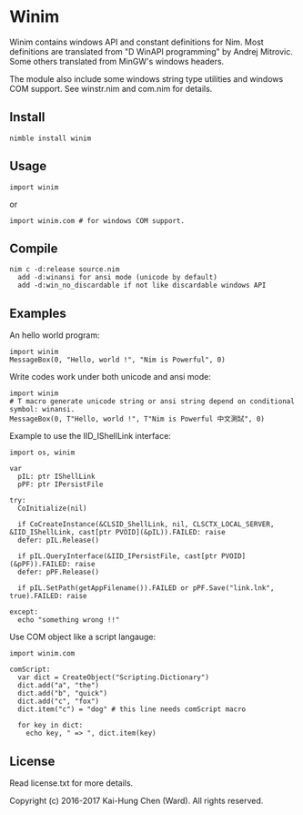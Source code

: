 # Winim

Winim contains windows API and constant definitions for Nim.
Most definitions are translated from "D WinAPI programming" by Andrej Mitrovic.
Some others translated from MinGW's windows headers.

The module also include some windows string type utilities and windows COM support.
See winstr.nim and com.nim for details.

## Install
    nimble install winim

## Usage
```nimrod
import winim
```
or
```nimrod
import winim.com # for windows COM support.
```
## Compile
    nim c -d:release source.nim
      add -d:winansi for ansi mode (unicode by default)
      add -d:win_no_discardable if not like discardable windows API

## Examples

An hello world program:
```nimrod
import winim
MessageBox(0, "Hello, world !", "Nim is Powerful", 0)
```
Write codes work under both unicode and ansi mode:
```nimrod
import winim
# T macro generate unicode string or ansi string depend on conditional symbol: winansi.
MessageBox(0, T"Hello, world !", T"Nim is Powerful 中文測試", 0)
```
Example to use the IID_IShellLink interface:
```nimrod
import os, winim

var
  pIL: ptr IShellLink
  pPF: ptr IPersistFile

try:
  CoInitialize(nil)

  if CoCreateInstance(&CLSID_ShellLink, nil, CLSCTX_LOCAL_SERVER, &IID_IShellLink, cast[ptr PVOID](&pIL)).FAILED: raise
  defer: pIL.Release()

  if pIL.QueryInterface(&IID_IPersistFile, cast[ptr PVOID](&pPF)).FAILED: raise
  defer: pPF.Release()

  if pIL.SetPath(getAppFilename()).FAILED or pPF.Save("link.lnk", true).FAILED: raise

except:
  echo "something wrong !!"
```

Use COM object like a script langauge:
```nimrod
import winim.com

comScript:
  var dict = CreateObject("Scripting.Dictionary")
  dict.add("a", "the")
  dict.add("b", "quick")
  dict.add("c", "fox")
  dict.item("c") = "dog" # this line needs comScript macro

  for key in dict:
    echo key, " => ", dict.item(key)
```

## License
Read license.txt for more details.

Copyright (c) 2016-2017 Kai-Hung Chen (Ward). All rights reserved.
